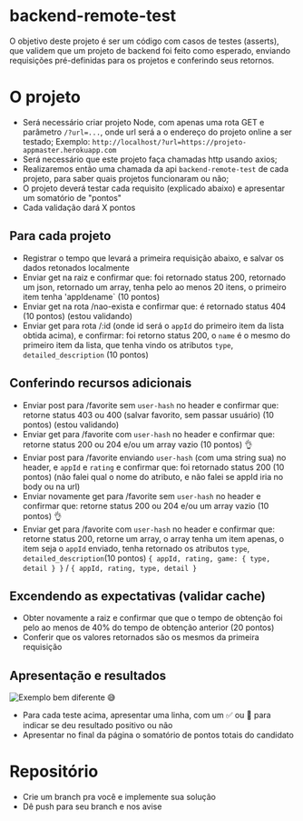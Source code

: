 # backend-remote-test

O objetivo deste projeto é ser um código com casos de testes (asserts), que validem que um projeto de backend foi feito como esperado, enviando requisições pré-definidas para os projetos e conferindo seus retornos.

# O projeto

- Será necessário criar projeto Node, com apenas uma rota GET e parâmetro `/?url=...`, onde url será a o endereço do projeto online a ser testado; Exemplo: `http://localhost/?url=https://projeto-appmaster.herokuapp.com`
- Será necessário que este projeto faça chamadas http usando axios;
- Realizaremos então uma chamada da api `backend-remote-test` de cada projeto, para saber quais projetos funcionaram ou não;
- O projeto deverá testar cada requisito (explicado abaixo) e apresentar um somatório de "pontos"
- Cada validação dará X pontos

## Para cada projeto

- Registrar o tempo que levará a primeira requisição abaixo, e salvar os dados retonados localmente
- Enviar get na raiz e confirmar que: foi retornado status 200, retornado um json, retornado um array, tenha pelo ao menos 20 itens, o primeiro item tenha 'appId` e `name` (10 pontos)
- Enviar get na rota /nao-exista e confirmar que: é retornado status 404 (10 pontos) (estou validando)
- Enviar get para rota /:id (onde id será o `appId` do primeiro item da lista obtida acima), e confirmar: foi retorno status 200, o `name` é o mesmo do primeiro item da lista, que tenha vindo os atributos `type`, `detailed_description`  (10 pontos)

## Conferindo recursos adicionais

- Enviar post para /favorite sem `user-hash` no header e confirmar que: retorne status 403 ou 400 (salvar favorito, sem passar usuário) (10 pontos) (estou validando) 
- Enviar get para /favorite com `user-hash` no header e confirmar que: retorne status 200 ou 204 e/ou um array vazio (10 pontos) 👌
- Enviar post para /favorite enviando `user-hash` (com uma string sua) no header, e `appId` e `rating` e confirmar que: foi retornado status 200 (10 pontos) (não falei qual o nome do atributo, e não falei se appId iria no body ou na url)
- Enviar novamente get para /favorite sem `user-hash` no header e confirmar que: retorne status 200 ou 204 e/ou um array vazio (10 pontos) 👌
- Enviar get para /favorite com `user-hash` no header e confirmar que: retorne status 200, retorne um array, o array tenha um item apenas, o item seja o `appId` enviado, tenha retornado os atributos `type`, `detailed_description`(10 pontos) `{ appId, rating, game: { type, detail } }` / `{ appId, rating, type, detail }`

## Excendendo as expectativas (validar cache)

- Obter novamente a raiz e confirmar que que o tempo de obtenção foi pelo ao menos de 40% do tempo de obtenção anterior (20 pontos)
- Conferir que os valores retornados são os mesmos da primeira requisição 

## Apresentação e resultados

![Exemplo bem diferente 😅](https://flaviocopes.com/jest/passing-tests.png "Exemplo bem diferente 😅")

- Para cada teste acima, apresentar uma linha, com um ✅ ou 🚩 para indicar se deu resultado positivo ou não
- Apresentar no final da página o somatório de pontos totais do candidato


# Repositório


- Crie um branch pra você e implemente sua solução
- Dê push para seu branch e nos avise
